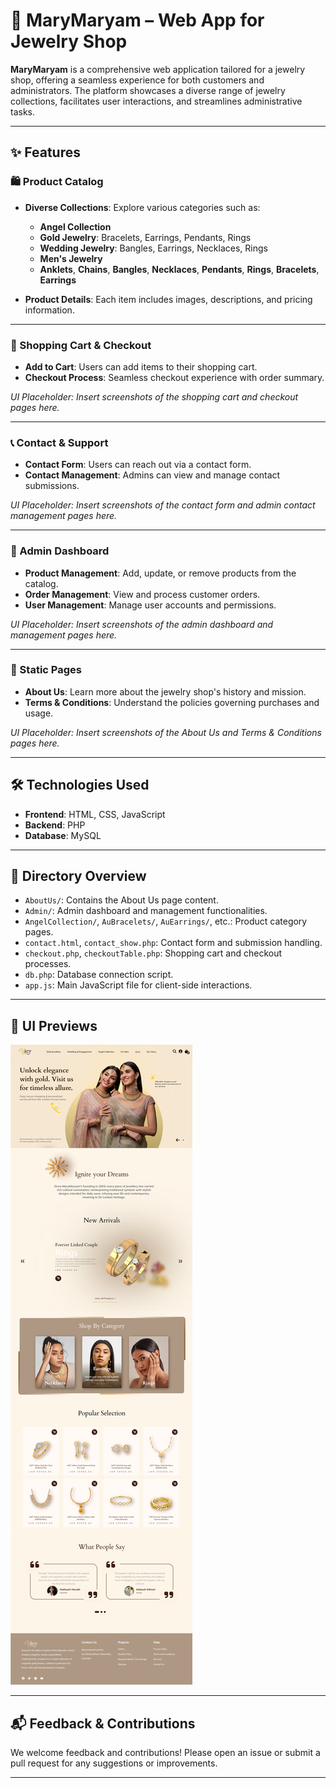 # 💎 MaryMaryam – Web App for Jewelry Shop

**MaryMaryam** is a comprehensive web application tailored for a jewelry shop, offering a seamless experience for both customers and administrators. The platform showcases a diverse range of jewelry collections, facilitates user interactions, and streamlines administrative tasks.

---

## ✨ Features

### 🛍️ Product Catalog

- **Diverse Collections**: Explore various categories such as:
  - **Angel Collection**
  - **Gold Jewelry**: Bracelets, Earrings, Pendants, Rings
  - **Wedding Jewelry**: Bangles, Earrings, Necklaces, Rings
  - **Men's Jewelry**
  - **Anklets**, **Chains**, **Bangles**, **Necklaces**, **Pendants**, **Rings**, **Bracelets**, **Earrings**

- **Product Details**: Each item includes images, descriptions, and pricing information.


---

### 🛒 Shopping Cart & Checkout

- **Add to Cart**: Users can add items to their shopping cart.
- **Checkout Process**: Seamless checkout experience with order summary.

*UI Placeholder: Insert screenshots of the shopping cart and checkout pages here.*

---

### 📞 Contact & Support

- **Contact Form**: Users can reach out via a contact form.
- **Contact Management**: Admins can view and manage contact submissions.

*UI Placeholder: Insert screenshots of the contact form and admin contact management pages here.*

---

### 🔐 Admin Dashboard

- **Product Management**: Add, update, or remove products from the catalog.
- **Order Management**: View and process customer orders.
- **User Management**: Manage user accounts and permissions.

*UI Placeholder: Insert screenshots of the admin dashboard and management pages here.*

---

### 📄 Static Pages

- **About Us**: Learn more about the jewelry shop's history and mission.
- **Terms & Conditions**: Understand the policies governing purchases and usage.

*UI Placeholder: Insert screenshots of the About Us and Terms & Conditions pages here.*

---

## 🛠️ Technologies Used

- **Frontend**: HTML, CSS, JavaScript
- **Backend**: PHP
- **Database**: MySQL

---

## 📂 Directory Overview

- `AboutUs/`: Contains the About Us page content.
- `Admin/`: Admin dashboard and management functionalities.
- `AngelCollection/`, `AuBracelets/`, `AuEarrings/`, etc.: Product category pages.
- `contact.html`, `contact_show.php`: Contact form and submission handling.
- `checkout.php`, `checkoutTable.php`: Shopping cart and checkout processes.
- `db.php`: Database connection script.
- `app.js`: Main JavaScript file for client-side interactions.

---

## 📸 UI Previews

![Home Page](https://github.com/samiho03/Web-App-for-Jewelry-Shop/blob/main/maryy.png)


---

## 📬 Feedback & Contributions

We welcome feedback and contributions! Please open an issue or submit a pull request for any suggestions or improvements.

---

